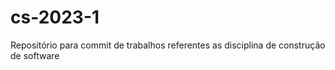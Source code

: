 # cs-2023-1

Repositório para commit de trabalhos referentes as disciplina de construção de software
